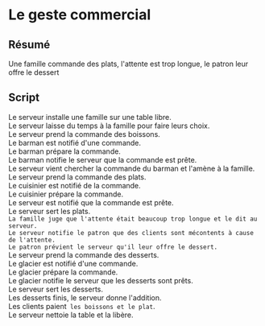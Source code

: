 Le geste commercial
=============================

Résumé
------

Une famille commande des plats, l'attente est trop longue, le patron leur offre le dessert

Script
------

Le serveur installe une famille sur une table libre.  
Le serveur laisse du temps à la famille pour faire leurs choix.   
Le serveur prend la commande des boissons.  
Le barman est notifié d'une commande.  
Le barman prépare la commande.  
Le barman notifie le serveur que la commande est prête.  
Le serveur vient chercher la commande du barman et l'amène à la famille.  
Le serveur prend la commande des plats.  
Le cuisinier est notifié de la commande.  
Le cuisinier prépare la commande.  
Le serveur est notifié que la commande est prête.  
Le serveur sert les plats.  
`La famille juge que l'attente était beaucoup trop longue et le dit au serveur.`  
`Le serveur notifie le patron que des clients sont mécontents à cause de l'attente.`  
`Le patron prévient le serveur qu'il leur offre le dessert.`  
Le serveur prend la commande des desserts.  
Le glacier est notifié d'une commande.  
Le glacier prépare la commande.    
Le glacier notifie le serveur que les desserts sont prêts.  
Le serveur sert les desserts.  
Les desserts finis, le serveur donne l'addition.  
Les clients paient` les boissons et le plat`.  
Le serveur nettoie la table et la libère.      
